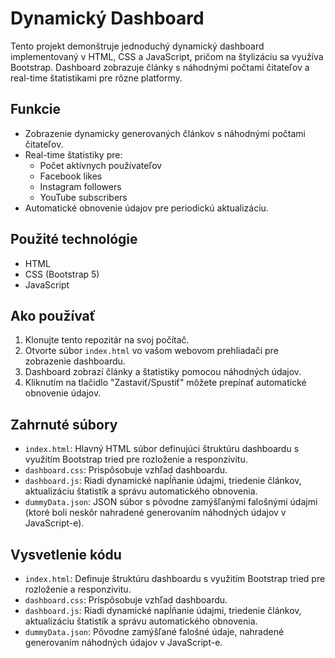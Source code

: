# Dynamický Dashboard

Tento projekt demonštruje jednoduchý dynamický dashboard implementovaný v HTML, CSS a JavaScript, pričom na štylizáciu sa využíva Bootstrap. 
Dashboard zobrazuje články s náhodnými počtami čitateľov a real-time štatistikami pre rôzne platformy.

## Funkcie

- Zobrazenie dynamicky generovaných článkov s náhodnými počtami čitateľov.
- Real-time štatistiky pre:
  - Počet aktívnych používateľov
  - Facebook likes
  - Instagram followers
  - YouTube subscribers
- Automatické obnovenie údajov pre periodickú aktualizáciu.

## Použité technológie

- HTML
- CSS (Bootstrap 5)
- JavaScript

## Ako používať

1. Klonujte tento repozitár na svoj počítač.
2. Otvorte súbor `index.html` vo vašom webovom prehliadači pre zobrazenie dashboardu.
3. Dashboard zobrazí články a štatistiky pomocou náhodných údajov.
4. Kliknutím na tlačidlo "Zastaviť/Spustiť" môžete prepínať automatické obnovenie údajov.

## Zahrnuté súbory

- `index.html`: Hlavný HTML súbor definujúci štruktúru dashboardu s využitím Bootstrap tried pre rozloženie a responzivitu.
- `dashboard.css`: Prispôsobuje vzhľad dashboardu.
- `dashboard.js`: Riadi dynamické napĺňanie údajmi, triedenie článkov, aktualizáciu štatistík a správu automatického obnovenia.
- `dummyData.json`: JSON súbor s pôvodne zamýšľanými falošnými údajmi (ktoré boli neskôr nahradené generovaním náhodných údajov v JavaScript-e).

## Vysvetlenie kódu

- `index.html`: Definuje štruktúru dashboardu s využitím Bootstrap tried pre rozloženie a responzivitu.
- `dashboard.css`: Prispôsobuje vzhľad dashboardu.
- `dashboard.js`: Riadi dynamické napĺňanie údajmi, triedenie článkov, aktualizáciu štatistík a správu automatického obnovenia.
- `dummyData.json`: Pôvodne zamýšľané falošné údaje, nahradené generovaním náhodných údajov v JavaScript-e.


